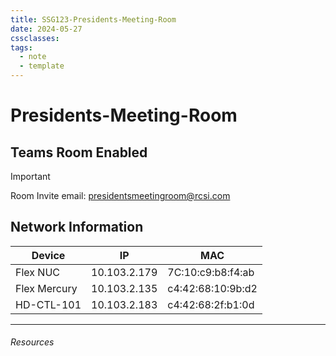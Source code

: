 ```yaml
---
title: SSG123-Presidents-Meeting-Room
date: 2024-05-27
cssclasses: 
tags:
  - note
  - template
---
```


# Presidents-Meeting-Room

## Teams Room Enabled

> [!Important]
> Room Invite email: presidentsmeetingroom@rcsi.com
## Network Information

Device         | IP           | MAC
-------------- | ------------ | -----------------
Flex NUC       | 10.103.2.179 | 7C:10:c9:b8:f4:ab
Flex Mercury   | 10.103.2.135 | c4:42:68:10:9b:d2
HD-CTL-101     | 10.103.2.183 | c4:42:68:2f:b1:0d

---

###### Resources
